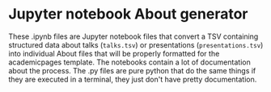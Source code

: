 # Jupyter notebook About generator

These .ipynb files are Jupyter notebook files that convert a TSV containing structured data about talks (`talks.tsv`) or presentations (`presentations.tsv`) into individual About files that will be properly formatted for the academicpages template. The notebooks contain a lot of documentation about the process. The .py files are pure python that do the same things if they are executed in a terminal, they just don't have pretty documentation.




